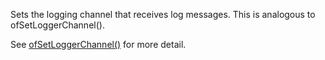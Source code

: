 Sets the logging channel that receives log messages. This is analogous to ofSetLoggerChannel().

See [ofSetLoggerChannel()](./ofLog.html#functions) for more detail.